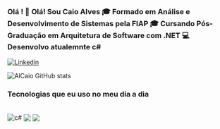 
### Olá ! 👋 Olá! Sou Caio Alves 🎓 Formado em Análise e Desenvolvimento de Sistemas pela FIAP 🎓 Cursando Pós-Graduação em Arquitetura de Software com .NET 💻 Desenvolvo atualemnte c# 


[![Linkedin](https://img.shields.io/badge/LinkedIn-0077B5?style=for-the-badge&logo=linkedin&logoColor=white)](https://www.linkedin.com/in/caio-alves-8bb313204/)



![AlCaio GitHub stats](https://github-readme-stats.vercel.app/api?username=Alcaio&show_icons=true&theme=radical)


### Tecnologias que eu uso no meu dia a dia 


<div style="display: inline_block"><br/>
    <img align="center" alt="c#" src="https://img.shields.io/badge/C%23-239120?style=for-the-badge&logo=c-sharp&logoColor=white" />
    <img align="center" ali="net" src="https://img.shields.io/badge/.NET-5C2D91?style=for-the-badge&logo=.net&logoColor=white" />
    <img align="center" ali="net" src="https://img.shields.io/badge/MySQL-00000F?style=for-the-badge&logo=mysql&logoColor=white" />
</div>



